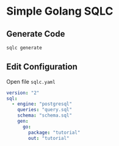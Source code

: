 # Simple Golang SQLC

## Generate Code

```bash
sqlc generate
```

## Edit Configuration

Open file `sqlc.yaml`

```yaml
version: "2"
sql:
  - engine: "postgresql"
    queries: "query.sql"
    schema: "schema.sql"
    gen:
      go:
        package: "tutorial"
        out: "tutorial"
```
